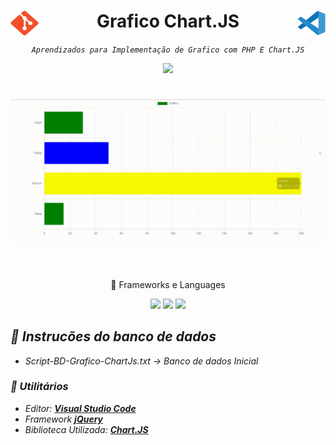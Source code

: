 
<h1 align="center"><img align="left" height="40" width="45" src="https://github.com/devicons/devicon/blob/master/icons/git/git-original.svg">Grafico Chart.JS<img align="right" height="40" width="45"src="https://github.com/devicons/devicon/blob/master/icons/vscode/vscode-original.svg"></h1>

 <div align="center">

   <cite align="center">`Aprendizados para Implementação de Grafico com PHP E Chart.JS`</cite>

</div>

<p align="center">
<img src="http://img.shields.io/static/v1?label=STATUS&message=EM%20DESENVOLVIMENTO&color=pink&style=for-the-badge"/>
</p>

<h1 align="center">
    <img src="./video/graficoChartJs.gif" />
</h1>

<br>

   <p align="center">
 🚀 Frameworks e Languages 
</p>




  <p align="center">
    <img src="https://img.shields.io/badge/jQuery-0769AD?style=for-the-badge&logo=jquery&logoColor=white"/>
    <img src="https://img.shields.io/badge/PHP-777BB4?style=for-the-badge&logo=php&logoColor=white"/>
    <img src="https://img.shields.io/badge/MySQL-005C84?style=for-the-badge&logo=mysql&logoColor=white"/>

  </p>
<i>
 
## 📝 Instrucões do banco de dados 
* Script-BD-Grafico-ChartJs.txt -> Banco de dados Inicial


### 📑 Utilitários

- Editor: **[Visual Studio Code](https://code.visualstudio.com/)**
 - Framework **[jQuery](https://jquery.com/)**
- Biblioteca Utilizada: **[Chart.JS](https://www.chartjs.org/)**
</i>
